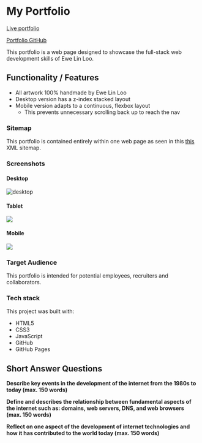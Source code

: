 # My Portfolio

[Live portfolio](https://elloo.github.io/)

[Portfolio GitHub](https://github.com/elloo/portfolio)

This portfolio is a web page designed to showcase the full-stack web development skills of Ewe Lin Loo.

## Functionality / Features

- All artwork 100% handmade by Ewe Lin Loo
- Desktop version has a z-index stacked layout
- Mobile version adapts to a continuous, flexbox layout
  - This prevents unnecessary scrolling back up to reach the nav

### Sitemap

This portfolio is contained entirely within one web page as seen in this [this](/docs/sitemap.xml) XML sitemap.

### Screenshots

#### Desktop

![desktop](/Users/ewelinloo/Documents/Studies/EweLinLoo_A1-3/docs/desktop.png)

#### Tablet

![](/Users/ewelinloo/Documents/Studies/EweLinLoo_A1-3/docs/tablet.png)

#### Mobile

![](/Users/ewelinloo/Documents/Studies/EweLinLoo_A1-3/docs/mobile.png)

### Target Audience

This portfolio is intended for potential employees, recruiters and collaborators.

### Tech stack

This project was built with:

- HTML5
- CSS3
- JavaScript
- GitHub
- GitHub Pages

## Short Answer Questions

**Describe key events in the development of the internet from the 1980s to today (max. 150 words)**

**Define and describes the relationship between fundamental aspects of the internet such as: domains, web servers, DNS, and web browsers (max. 150 words)**

**Reflect on one aspect of the development of internet technologies and how it has contributed to the world today (max. 150 words)**